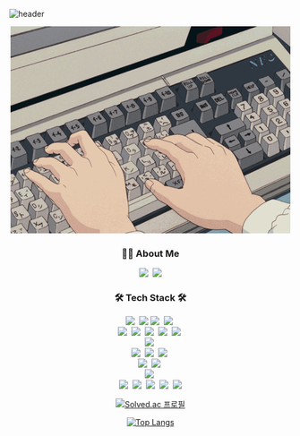 ![header](https://capsule-render.vercel.app/api?type=waving&color=F8E2CF&height=300&section=header&text=@LJW1126&fontSize=90&animation=fadeIn&fontAlignY=38&desc=Decorate%20GitHub%20Profile%20or%20any%20Repo%20like%20me!&descAlignY=51&descAlign=62)

<div align="center">
  <img src="./images/keyboard.gif"/>
</div>

<h3 align="center">💁‍♂️ About Me </h3>
<p align="center">
  <a href="https://dear-cloud-414.notion.site/452d58765f4148d0ac456cbb79ee6612"><img src="https://img.shields.io/badge/Notion-000000?style=flat-square&logo=Notion&logoColor=white&link=https://dear-cloud-414.notion.site/452d58765f4148d0ac456cbb79ee6612"/></a>&nbsp
  <a href="mailto:leejinwoo1126@gmail.com"><img src="https://img.shields.io/badge/Gmail-d14836?style=flat-square&logo=Gmail&logoColor=white&link=mailto:4855chl@gmail.com"/></a>
</p>

<!--
  1. 주소에 + 는 %2B로 , 공백은 %20으로 치환하기 !
  [사이트 주소]
  1. 배지 아이콘 >> simpleicons.org
     <img src="https://img.shields.io/badge/${메세지}-${배경색 HEX 값}?style=${테두리 속성값}&logo=${로고}&logoColor=${로고 색깔}">
  2. BOJ 프로필 >> https://github.com/mazassumnida/mazassumnida
  3. capsule-render(헤더) >> https://github.com/kyechan99/capsule-render
  4. GitHub Stat >> https://github.com/anuraghazra/github-readme-stats/blob/master/docs/readme_kr.md#themes
-->
<h3 align="center">🛠 Tech Stack 🛠</h3>
<p align="center">
  <img src="https://img.shields.io/badge/Java-007396?style=flat-square&logo=Java&logoColor=white"/>&nbsp 
  <img src="https://img.shields.io/badge/Spring-6DB33F?style=flat-square&logo=Spring&logoColor=white"/>
  <img src="https://img.shields.io/badge/Spring%20Batch-6DB33F?style=flat-square&logo=Spring&logoColor=white"/>&nbsp 
  <img src="https://img.shields.io/badge/Spring%20Boot-6DB33F?style=flat-square&logo=Spring Boot&logoColor=white"/>&nbsp 
  <br/>
  <img src="https://img.shields.io/badge/HTML5-E34F26?style=flat-square&logo=HTML5&logoColor=white"/>&nbsp 
  <img src="https://img.shields.io/badge/CSS3-1572B6?style=flat-square&logo=Css3&logoColor=white"/>&nbsp 
  <img src="https://img.shields.io/badge/Javascript-F9A03C?style=flat-square&logo=javascript&logoColor=white"/>&nbsp 
  <img src="https://img.shields.io/badge/Vue.js-4FC08D?style=flat-square&logo=Vue.js&logoColor=white"/>&nbsp 
  <img src="https://img.shields.io/badge/Vue%20CLI-376F6AB?style=flat-square&logo=Vue.js&logoColor=white"/>&nbsp 
  <br/>
  <img src="https://img.shields.io/badge/Python-3766AB?style=flat-square&logo=Python&logoColor=white"/>&nbsp 
  <br/>
  <img src="https://img.shields.io/badge/Mysql-4479A1?style=flat-square&logo=MySql&logoColor=white"/>&nbsp 
  <img src="https://img.shields.io/badge/MariaDB-003545?style=flat-square&logo=MariaDB&logoColor=white"/>&nbsp 
  <img src="https://img.shields.io/badge/Oracle-F80000?style=flat-square&logo=Oracle&logoColor=white"/>&nbsp
  <br/>
  <img src="https://img.shields.io/badge/Apache-d22128?style=flat-square&logo=Apache&logoColor=white"/>&nbsp
  <img src="https://img.shields.io/badge/Apache%20Tomcat-F9A03C?style=flat-square&logo=Apache%20Tomcat&logoColor=white"/>&nbsp
  <br/>
  <img src="https://img.shields.io/badge/Linux-FF6A00?style=flat-square&logo=Linux&logoColor=white"/>&nbsp
  <br/>
  <img src="https://img.shields.io/badge/Eclipse%20IDE-2C2255?style=flat-square&logo=Eclipse%20IDE&logoColor=white"/>&nbsp
  <img src="https://img.shields.io/badge/VSCode-007ACC?style=flat-square&logo=Visual%20Studio%20Code&logoColor=white"/>&nbsp
  <img src="https://img.shields.io/badge/Git-f05032?style=flat-square&logo=Git&logoColor=white"/>&nbsp
  <img src="https://img.shields.io/badge/GitHub-181717?style=flat-square&logo=GitHub&logoColor=white"/>&nbsp
  <img src="https://img.shields.io/badge/Slack-4a154b?style=flat-square&logo=Slack&logoColor=white"/>
</p>



<div align="center" >
<!--
![Anurag's GitHub stats](https://github-readme-stats.vercel.app/api?username=ljw1126&show_icons=true)
-->
         
[![Solved.ac
프로필](http://mazassumnida.wtf/api/v2/generate_badge?boj=leejinwoo1126)](https://solved.ac/leejinwoo1126)

[![Top Langs](https://github-readme-stats.vercel.app/api/top-langs/?username=ljw1126&layout=compact)](https://github.com/anuraghazra/github-readme-stats)

</div>

